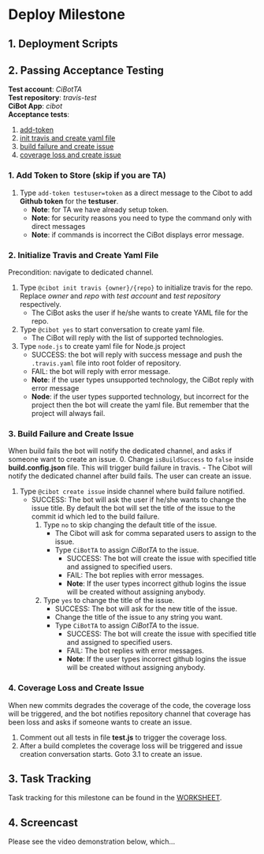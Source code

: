 # Deploy Milestone

## 1. Deployment Scripts

## 2. Passing Acceptance Testing
**Test account**: *CiBotTA*  
**Test repository**: *travis-test*  
**CiBot App**: *cibot*  
**Acceptance tests**:
1. [add-token](#1-add-token-to-store-skip-if-you-are-ta)
2. [init travis and create yaml file](#2-initialize-travis-and-create-yaml-file)
3. [build failure and create issue](#3-build-failure-and-create-issue)
4. [coverage loss and create issue](#4-coverage-loss-and-create-issue)

### 1. Add Token to Store (skip if you are TA)
1. Type ```add-token testuser=token``` as a direct message to the Cibot to add **Github token** for the **testuser**. 
    - **Note**: for TA we have already setup token.
    - **Note**: for security reasons you need to type the command only with direct messages
    - **Note**: if commands is incorrect the CiBot displays error message.

### 2. Initialize Travis and Create Yaml File
Precondition: navigate to dedicated channel.
1. Type ```@cibot init travis {owner}/{repo}``` to initialize travis for the repo. Replace *owner* and *repo* with *test account* and *test repository* respectively. 
    - The CiBot asks the user if he/she wants to create YAML file for the repo.
2. Type ```@cibot yes``` to start conversation to create yaml file.
    - The CiBot will reply with the list of supported technologies.
3. Type ```node.js``` to create yaml file for Node.js project
    - SUCCESS: the bot will reply with success message and push the `.travis.yaml` file into root folder of repository.
    - FAIL: the bot will reply with error message.
    - **Note**: if the user types unsupported technology, the CiBot reply with error message
    - **Node**: if the user types supported technology, but incorrect for the project then the bot will create the yaml file. But remember that the project will always fail.

### 3. Build Failure and Create Issue
When build fails the bot will notify the dedicated channel, and asks if someone want to create an issue.
0. Change `isBuildSuccess` to `false` inside **build.config.json** file. This will trigger build failure in travis.
    - The Cibot will notify the dedicated channel after build fails. The user can create an issue.
1. Type ```@cibot create issue``` inside channel where build failure notified.
    - SUCCESS: The bot will ask the user if he/she wants to change the issue title. By default the bot will set the title of the issue to the commit id which led to the build failure.
        1. Type `no` to skip changing the default title of the issue.
            - The Cibot will ask for comma separated users to assign to the issue.
            - Type `CiBotTA` to assign *CiBotTA* to the issue.
                - SUCCESS: The bot will create the issue with specified title and assigned to specified users.
                - FAIL: The bot replies with error messages.
                - **Note**: If the user types incorrect github logins the issue will be created without assigning anybody.
        2. Type `yes` to change the title of the issue.
            - SUCCESS: The bot will ask for the new title of the issue.
            - Change the title of the issue to any string you want.
            - Type `CiBotTA` to assign *CiBotTA* to the issue.
                - SUCCESS: The bot will create the issue with specified title and assigned to specified users.
                - FAIL: The bot replies with error messages.
                - **Note**: If the user types incorrect github logins the issue will be created without assigning anybody.

### 4. Coverage Loss and Create Issue
When new commits degrades the coverage of the code, the coverage loss will be triggered, and the bot notifies repository channel that coverage has been loss and asks if someone wants to create an issue.
1. Comment out all tests in file **test.js** to trigger the coverage loss.
2. After a build completes the coverage loss will be triggered and issue creation conversation starts. Goto 3.1 to create an issue.

## 3. Task Tracking

Task tracking for this milestone can be found in the [WORKSHEET](WORKSHEET.md#milestone-deploy).

## 4. Screencast

Please see the video demonstration below, which...
